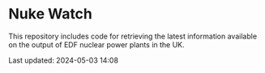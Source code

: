 # Nuke Watch

This repository includes code for retrieving the latest information available on the output of EDF nuclear power plants in the UK.

Last updated: 2024-05-03 14:08